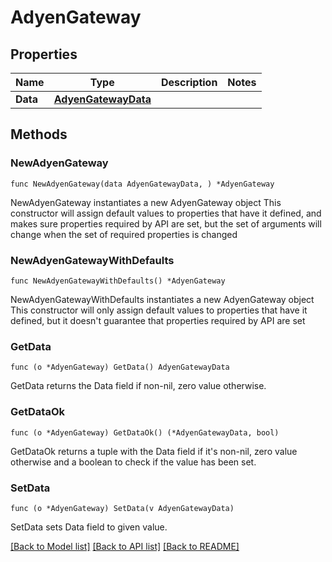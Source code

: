 # AdyenGateway

## Properties

Name | Type | Description | Notes
------------ | ------------- | ------------- | -------------
**Data** | [**AdyenGatewayData**](AdyenGatewayData.md) |  | 

## Methods

### NewAdyenGateway

`func NewAdyenGateway(data AdyenGatewayData, ) *AdyenGateway`

NewAdyenGateway instantiates a new AdyenGateway object
This constructor will assign default values to properties that have it defined,
and makes sure properties required by API are set, but the set of arguments
will change when the set of required properties is changed

### NewAdyenGatewayWithDefaults

`func NewAdyenGatewayWithDefaults() *AdyenGateway`

NewAdyenGatewayWithDefaults instantiates a new AdyenGateway object
This constructor will only assign default values to properties that have it defined,
but it doesn't guarantee that properties required by API are set

### GetData

`func (o *AdyenGateway) GetData() AdyenGatewayData`

GetData returns the Data field if non-nil, zero value otherwise.

### GetDataOk

`func (o *AdyenGateway) GetDataOk() (*AdyenGatewayData, bool)`

GetDataOk returns a tuple with the Data field if it's non-nil, zero value otherwise
and a boolean to check if the value has been set.

### SetData

`func (o *AdyenGateway) SetData(v AdyenGatewayData)`

SetData sets Data field to given value.



[[Back to Model list]](../README.md#documentation-for-models) [[Back to API list]](../README.md#documentation-for-api-endpoints) [[Back to README]](../README.md)


